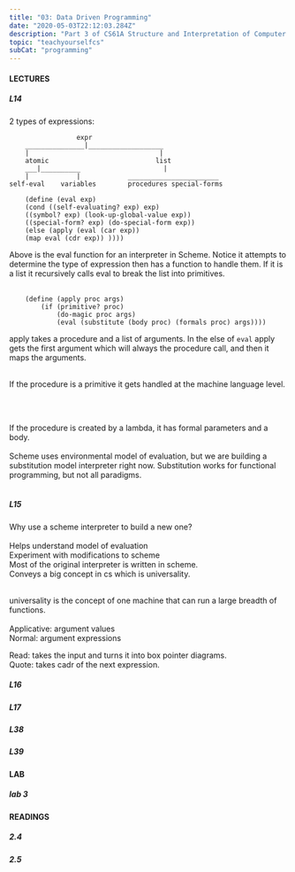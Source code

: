 ```yaml
---
title: "03: Data Driven Programming"
date: "2020-05-03T22:12:03.284Z"
description: "Part 3 of CS61A Structure and Interpretation of Computer Programs"
topic: "teachyourselfcs"
subCat: "programming"
---
```


#### LECTURES
##### L14
2 types of expressions:
```
                 expr
    _______________|___________________    
    |                                 |
    atomic                           list
    ___|__________                     |
    |            |            _______________________       
self-eval    variables        procedures special-forms
```

```
    (define (eval exp)
    (cond ((self-evaluating? exp) exp)
    ((symbol? exp) (look-up-global-value exp))
    ((special-form? exp) (do-special-form exp))
    (else (apply (eval (car exp))
    (map eval (cdr exp)) ))))
```
Above is the eval function for an interpreter in Scheme. Notice it attempts to determine the type of expression then has a function to handle them. If it is a list it recursively calls eval to break the list into primitives.
<br>
<br>
```
    (define (apply proc args)
        (if (primitive? proc)
            (do-magic proc args)
            (eval (substitute (body proc) (formals proc) args))))
```
apply takes a procedure and a list of arguments. In the else of `eval` apply gets the first argument which will always the procedure call, and then it maps the arguments.
<br>
<br>

If the procedure is a primitive it gets handled at the machine language level.

<br>
<br>

If the procedure is created by a lambda,
it has formal parameters and a body.
<br>
<br>
Scheme uses environmental model of evaluation, but we are building a substitution model interpreter right now. 
Substitution works for functional programming, but not all paradigms.
<br>
<br>

##### L15
Why use a scheme interpreter to build a new one? 
<br>
<br>
Helps understand model of evaluation
<br>
Experiment with modifications to scheme
<br>
Most of the original interpreter is written in scheme.
<br>
Conveys a big concept in cs which is universality.
<br>
<br>

universality is the concept of one machine that can run a large breadth of functions.
<br>
<br>
Applicative: argument values
<br>
Normal: argument expressions
<br>

Read: takes the input and turns it into box pointer diagrams.
<br>
Quote: takes cadr of the next expression.
<br>


##### L16
##### L17
##### L38
##### L39

#### LAB
##### lab 3

#### READINGS
##### 2.4
##### 2.5